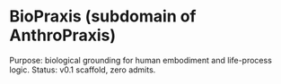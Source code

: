 # BioPraxis (subdomain of AnthroPraxis)
Purpose: biological grounding for human embodiment and life-process logic.
Status: v0.1 scaffold, zero admits.
